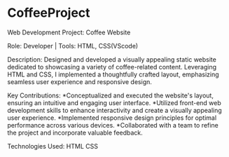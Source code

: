 # CoffeeProject
Web Development Project: Coffee Website

Role: Developer | Tools: HTML, CSS(VScode)

Description:
Designed and developed a visually appealing static website dedicated to showcasing a variety of coffee-related content. Leveraging HTML and CSS, I implemented a thoughtfully crafted layout, emphasizing seamless user experience and responsive design.

Key Contributions:
*Conceptualized and executed the website's layout, ensuring an intuitive and engaging user interface.
*Utilized front-end web development skills to enhance interactivity and create a visually appealing user experience.
*Implemented responsive design principles for optimal performance across various devices.
*Collaborated with a team to refine the project and incorporate valuable feedback.

Technologies Used:
HTML
CSS
